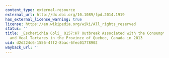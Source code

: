 ```yaml
---
content_type: external-resource
external_url: http://dx.doi.org/10.1089/fpd.2014.1919
has_external_license_warning: true
license: https://en.wikipedia.org/wiki/All_rights_reserved
status: ''
title: _Escherichia Coli_ O157:H7 Outbreak Associated with the Consumption of Beef
  and Veal Tartares in the Province of Quebec, Canada in 2013
uid: d2d224c6-1556-4ff2-8bac-6fec01778902
wayback_url: ''
---
```

